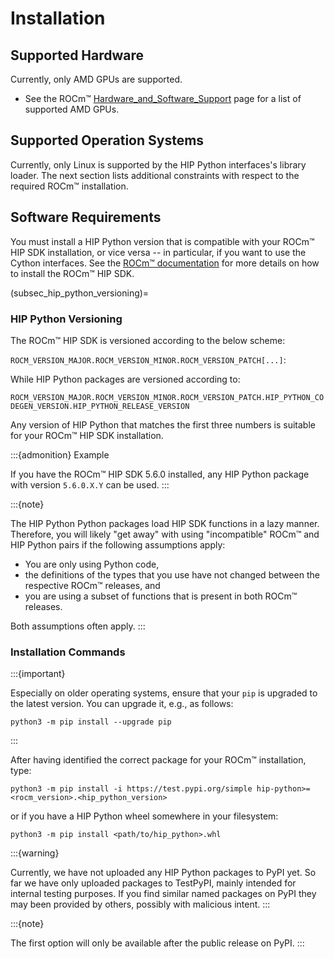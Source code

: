 <!-- MIT License
  -- 
  -- Copyright (c) 2023-2024 Advanced Micro Devices, Inc.
  -- 
  -- Permission is hereby granted, free of charge, to any person obtaining a copy
  -- of this software and associated documentation files (the "Software"), to deal
  -- in the Software without restriction, including without limitation the rights
  -- to use, copy, modify, merge, publish, distribute, sublicense, and/or sell
  -- copies of the Software, and to permit persons to whom the Software is
  -- furnished to do so, subject to the following conditions:
  -- 
  -- The above copyright notice and this permission notice shall be included in all
  -- copies or substantial portions of the Software.
  -- 
  -- THE SOFTWARE IS PROVIDED "AS IS", WITHOUT WARRANTY OF ANY KIND, EXPRESS OR
  -- IMPLIED, INCLUDING BUT NOT LIMITED TO THE WARRANTIES OF MERCHANTABILITY,
  -- FITNESS FOR A PARTICULAR PURPOSE AND NONINFRINGEMENT. IN NO EVENT SHALL THE
  -- AUTHORS OR COPYRIGHT HOLDERS BE LIABLE FOR ANY CLAIM, DAMAGES OR OTHER
  -- LIABILITY, WHETHER IN AN ACTION OF CONTRACT, TORT OR OTHERWISE, ARISING FROM,
  -- OUT OF OR IN CONNECTION WITH THE SOFTWARE OR THE USE OR OTHER DEALINGS IN THE
  -- SOFTWARE.
  -->
# Installation

## Supported Hardware

Currently, only AMD GPUs are supported.

* See the ROCm&trade; [Hardware_and_Software_Support](https://docs.amd.com/bundle/Hardware_and_Software_Reference_Guide/page/Hardware_and_Software_Support.html) page for a list of supported AMD GPUs.

## Supported Operation Systems

Currently, only Linux is supported by the HIP Python interfaces's library loader.
The next section lists additional constraints with respect to the required ROCm&trade; installation.

## Software Requirements

You must install a HIP Python version that is compatible with your  ROCm&trade; HIP SDK installation, or vice versa -- in particular, if you want to use the Cython interfaces. See the [ROCm&trade; documentation](https://rocm.docs.amd.com/en/latest/index.html) for more details on how to install the ROCm&trade; HIP SDK.

(subsec_hip_python_versioning)=
### HIP Python Versioning

The ROCm&trade; HIP SDK is versioned according to the below scheme:

``ROCM_VERSION_MAJOR.ROCM_VERSION_MINOR.ROCM_VERSION_PATCH[...]``:

While HIP Python packages are versioned according to:

``ROCM_VERSION_MAJOR.ROCM_VERSION_MINOR.ROCM_VERSION_PATCH.HIP_PYTHON_CODEGEN_VERSION.HIP_PYTHON_RELEASE_VERSION``

Any version of HIP Python that matches the first three numbers is suitable for your ROCm&trade; HIP SDK installation.

:::{admonition} Example

If you have the ROCm&trade; HIP SDK 5.6.0 installed, any
HIP Python package with version `5.6.0.X.Y` can be used.
:::

:::{note}

The HIP Python Python packages load HIP SDK functions in a lazy manner.
Therefore, you will likely "get away" with using "incompatible" ROCm&trade; and HIP Python pairs if the
following assumptions apply: 

* You are only using Python code, 
* the definitions of the types that you use have not changed between the respective ROCm&trade; releases, and 
* you are using a subset of functions that is present in both ROCm&trade; releases. 

Both assumptions often apply.
:::

### Installation Commands


:::{important}

Especially on older operating systems, ensure that your `pip` is upgraded to
the latest version. You can upgrade it, e.g., as follows:

```shell
python3 -m pip install --upgrade pip
```
:::

After having identified the correct package for your ROCm&trade; installation, type:

```shell
python3 -m pip install -i https://test.pypi.org/simple hip-python>=<rocm_version>.<hip_python_version>
```

or if you have a HIP Python wheel somewhere in your filesystem:

```shell
python3 -m pip install <path/to/hip_python>.whl
```
:::{warning}

Currently, we have not uploaded any HIP Python packages to PyPI yet.
So far we have only uploaded packages to TestPyPI, mainly intended for internal
testing purposes. If you find similar named packages
on PyPI they may been provided by others, possibly with
malicious intent.
:::

:::{note}

The first option will only be available after the public release on PyPI.
:::